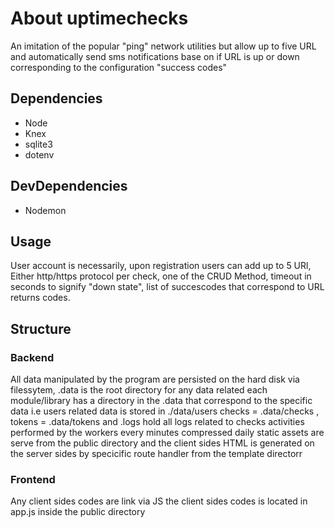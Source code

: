 # About uptimechecks

An imitation of the popular "ping" network utilities but allow up to five URL and automatically send sms notifications base on if URL is up or down corresponding to the configuration "success codes"

## Dependencies

- Node
- Knex
- sqlite3
- dotenv

## DevDependencies

- Nodemon

## Usage

User account is necessarily, upon registration users can add up to 5 URl, Either http/https protocol per check, one of the CRUD Method,
timeout in seconds to signify "down state", list of succescodes that correspond to URL returns codes.

## Structure

### Backend

All data manipulated by the program are persisted on the hard disk via filessytem, .data is the root directory for any data related
each module/library has a directory in the .data that correspond to the specific data i.e users related data is stored in ./data/users
checks = .data/checks , tokens = .data/tokens and .logs hold all logs related to checks activities performed by the workers every minutes  compressed daily
static assets are serve from the public directory and the client sides HTML is generated on the server sides by  specicific route handler  from the template directorr

### Frontend

Any client sides codes are link via JS the client sides codes is located in app.js inside the public directory
